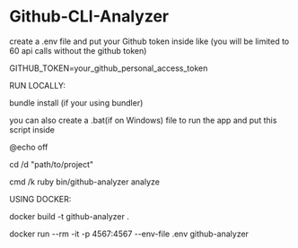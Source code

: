 # Github-CLI-Analyzer

create a .env file and put your Github token inside like (you will be limited to 60 api calls without the github token)

GITHUB_TOKEN=your_github_personal_access_token



RUN LOCALLY:

bundle install (if your using bundler)

you can also create a .bat(if on Windows) file to run the app and put this script inside

@echo off

cd /d "path/to/project"

cmd /k ruby bin/github-analyzer analyze


USING DOCKER:

docker build -t github-analyzer .

docker run --rm -it -p 4567:4567 --env-file .env github-analyzer


